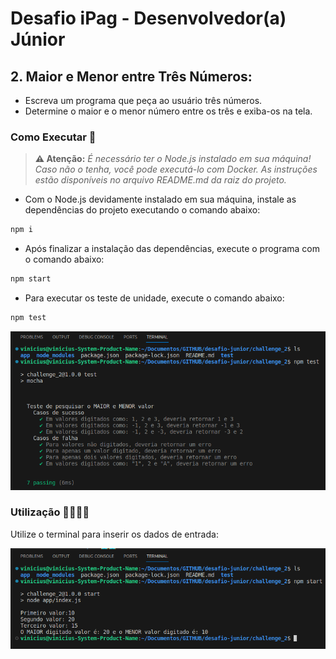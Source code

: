 # Desafio iPag - Desenvolvedor(a) Júnior

## 2. Maior e Menor entre Três Números:

* Escreva um programa que peça ao usuário três números.
* Determine o maior e o menor número entre os três e exiba-os na tela.

### Como Executar 🐧

> **⚠️ Atenção:** _É necessário ter o Node.js instalado em sua máquina! Caso não o tenha, você pode executá-lo com Docker. As instruções estão disponíveis no arquivo README.md da raiz do projeto._

- Com o Node.js devidamente instalado em sua máquina, instale as dependências do projeto executando o comando abaixo:

```bash
npm i
```

- Após finalizar a instalação das dependências, execute o programa com o comando abaixo:

```bash
npm start
```

- Para executar os teste de unidade, execute o comando abaixo:

```bash
npm test
```

![Executando os testes da aplicação](/img/challenge2-test.png)

### Utilização 🧑‍💻👩‍💻

Utilize o terminal para inserir os dados de entrada:

![Executando aplicação](/img/challenge2.png)
